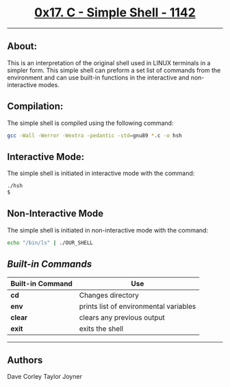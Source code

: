 # [<center>0x17. C - Simple Shell - 1142</center>](https://intranet.hbtn.io/projects/1142)
 ---
## About:
This is an interpretation of the original shell used in LINUX terminals in a simpler form. This simple shell can preform a set list of commands from the environment and can use built-in functions in the interactive and non-interactive modes. 
## Compilation:
The simple shell is compiled using the following command:
```sh
gcc -Wall -Werror -Wextra -pedantic -std=gnu89 *.c -o hsh
```
## Interactive Mode:
The simple shell is initiated in interactive mode with the command:
```sh
./hsh
$
```
## Non-Interactive Mode
The simple shell is initiated in non-interactive mode with the command:
```sh
echo "/bin/ls" | ./OUR_SHELL
```
## ***Built-in Commands***

|Built-in Command| Use |
|-----|------|
|**cd** | Changes directory|
|**env** | prints list of environmental variables|
|**clear** | clears any previous output|
|**exit** | exits the shell

***

## Authors
Dave Corley
Taylor Joyner
